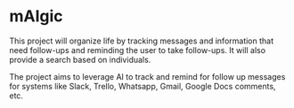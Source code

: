 # mAIgic
This project will organize life by tracking messages and information that need follow-ups and reminding the user to take follow-ups. It will also provide a search based on individuals.

The project aims to leverage AI to track and remind for follow up messages for systems like Slack, Trello, Whatsapp, Gmail, Google Docs comments, etc.
